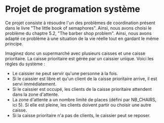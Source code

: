 # Projet de programation système

Ce projet consiste à résoudre l'un des problèmes de coordination présent dans le livre "The little book of semaphores". Ainsi, nous avons choisi le problème du chaptre 5.2, "The barber shop problem". Ainsi, nous avons adapté ce problème à une situation de la vie réelle tout en gardant le même principe.

Imaginez donc un supermarché avec plusieurs caisses et une caisse prioritaire. La caisse prioritaire est gérée par un caissier unique. Voici les règles du système :

- Le caissier ne peut servir qu'une personne à la fois.
- Si le caissier est libre et qu'un client de la caisse prioritaire arrive, il est servi immédiatement.
- Si le caissier est occupé, les clients de la caisse prioritaire attendent dans la zone d'attente.
- La zone d'attente a un nombre limité de places (défini par NB_CHAIRS, ici 5). Si elle est pleine, les clients doivent partir ou choisir une autre caisse.
- Si la caisse prioritaire n'a pas de clients, le caissier peut se reposer.

